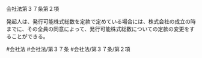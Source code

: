 会社法第３７条第２項

発起人は、発行可能株式総数を定款で定めている場合には、株式会社の成立の時までに、その全員の同意によって、発行可能株式総数についての定款の変更をすることができる。

#会社法
#会社法/第３７条
#会社法/第３７条/第２項

